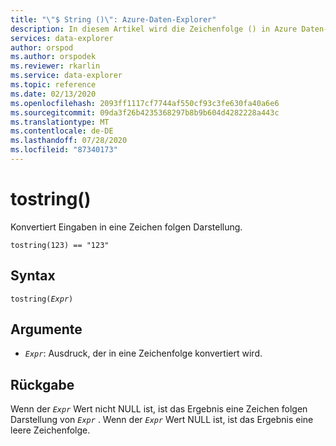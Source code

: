```yaml
---
title: "\"$ String ()\": Azure-Daten-Explorer"
description: In diesem Artikel wird die Zeichenfolge () in Azure Daten-Explorer beschrieben.
services: data-explorer
author: orspod
ms.author: orspodek
ms.reviewer: rkarlin
ms.service: data-explorer
ms.topic: reference
ms.date: 02/13/2020
ms.openlocfilehash: 2093ff1117cf7744af550cf93c3fe630fa40a6e6
ms.sourcegitcommit: 09da3f26b4235368297b8b9b604d4282228a443c
ms.translationtype: MT
ms.contentlocale: de-DE
ms.lasthandoff: 07/28/2020
ms.locfileid: "87340173"
---
```

# <a name="tostring"></a>tostring()

Konvertiert Eingaben in eine Zeichen folgen Darstellung.

```kusto
tostring(123) == "123"
```

## <a name="syntax"></a>Syntax

`tostring(`*`Expr`*`)`

## <a name="arguments"></a>Argumente

* *`Expr`*: Ausdruck, der in eine Zeichenfolge konvertiert wird. 

## <a name="returns"></a>Rückgabe

Wenn der *`Expr`* Wert nicht NULL ist, ist das Ergebnis eine Zeichen folgen Darstellung von *`Expr`* .
Wenn der *`Expr`* Wert NULL ist, ist das Ergebnis eine leere Zeichenfolge.
 